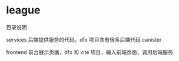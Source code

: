# league

目录说明

services 后端提供服务的代码，dfx 项目含有很多后端代码 canister

frontend 前台展示页面，dfx 和 vite 项目，输入前端页面，调用后端服务



